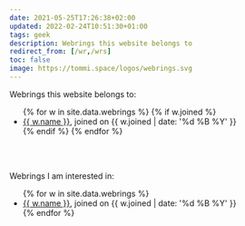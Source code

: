 ```yaml
---
date: 2021-05-25T17:26:38+02:00
updated: 2022-02-24T10:51:30+01:00
tags: geek
description: Webrings this website belongs to
redirect_from: [/wr,/wrs]
toc: false
image: https://tommi.space/logos/webrings.svg
---
```

Webrings this website belongs to:

<ul>
	{% for w in site.data.webrings %}
		{% if w.joined %}
			<li><a href='{{ w.url }}' target='_blank' title='{{ w.name }}'>{{ w.name }}</a>, joined on {{ w.joined | date: '%d %B %Y' }}</li>
		{% endif %}
	{% endfor %}
</ul>

<br>
<br>

Webrings I am interested in:

<ul>
	{% for w in site.data.webrings %}
		<li><a href='{{ w.url }}' target='_blank' title='{{ w.name }}'>{{ w.name }}</a>, joined on {{ w.joined | date: '%d %B %Y' }}</li>
	{% endfor %}
</ul>
